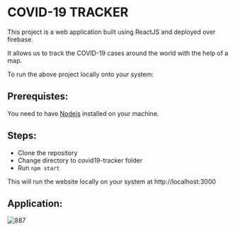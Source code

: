 # COVID-19 TRACKER

This project is a web application built using ReactJS and deployed over firebase.

It allows us to track the COVID-19 cases around the world with the help of a map.

To run the above project locally onto your system:

## Prerequistes:

You need to have [Nodejs](https://nodejs.org/en/) installed on your machine.

## Steps:

- Clone the repository
- Change directory to covid19-tracker folder
- Run `npm start`

This will run the website locally on your system at http://localhost:3000

## Application:

![](C:\Users\Umesh\Pictures\Screenshots\Screenshot "887")
